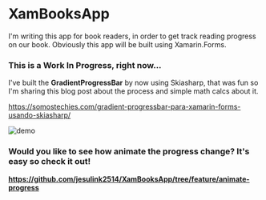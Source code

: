 # XamBooksApp
I'm writing this app for book readers, in order to get track reading progress on our book. Obviously this app will be built using Xamarin.Forms.

### This is a Work In Progress, right now...

I've built the **GradientProgressBar** by now using Skiasharp, that was fun so I'm sharing this blog post about the process and simple math calcs about it.

https://somostechies.com/gradient-progressbar-para-xamarin-forms-usando-skiasharp/

![demo](https://somostechies.com/content/images/2020/01/scroll-demo.gif)

### Would you like to see how animate the progress change? It's easy so check it out! 

**https://github.com/jesulink2514/XamBooksApp/tree/feature/animate-progress**

